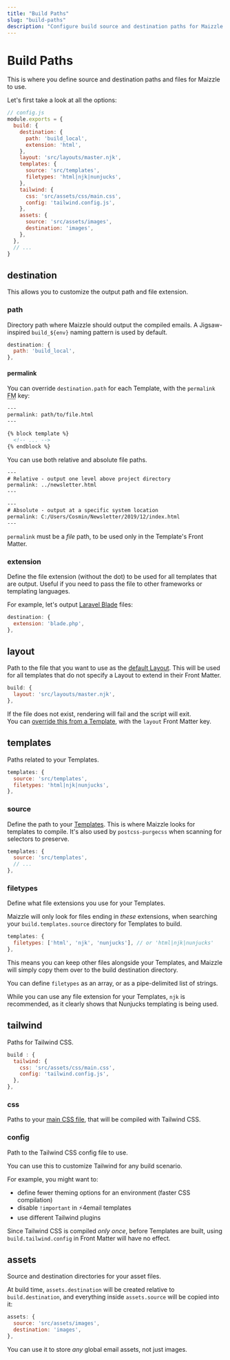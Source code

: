 ```yaml
---
title: "Build Paths"
slug: "build-paths"
description: "Configure build source and destination paths for Maizzle to process and output your email templates"
---
```


# Build Paths

This is where you define source and destination paths and files for Maizzle to use.

Let's first take a look at all the options:

```js
// config.js
module.exports = {
  build: {
    destination: {
      path: 'build_local',
      extension: 'html',
    },
    layout: 'src/layouts/master.njk',
    templates: {
      source: 'src/templates',
      filetypes: 'html|njk|nunjucks',
    },
    tailwind: {
      css: 'src/assets/css/main.css',
      config: 'tailwind.config.js',
    },
    assets: {
      source: 'src/assets/images',
      destination: 'images',
    },
  },
  // ...
}
```

## destination

This allows you to customize the output path and file extension.

### path

Directory path where Maizzle should output the compiled emails. A Jigsaw-inspired `build_${env}` naming pattern is used by default.

```js
destination: {
  path: 'build_local',
},
```

#### permalink

You can override `destination.path` for each Template, with the `permalink` <abbr title="Front Matter">FM</abbr> key:

```handlebars
---
permalink: path/to/file.html
---

{% block template %}
  <!-- ... -->
{% endblock %}
```

You can use both relative and absolute file paths.

```handlebars
---
# Relative - output one level above project directory
permalink: ../newsletter.html
---
```

```handlebars
---
# Absolute - output at a specific system location
permalink: C:/Users/Cosmin/Newsletter/2019/12/index.html
---
```

<div class="bg-gray-100 border-l-4 border-gradient-b-orange-dark p-4 mb-4 text-md" role="alert">
  <div class="text-gray-600">
    <code class="shiki-inline">permalink</code> must be a <em>file</em> path, to be used only in the Template's Front Matter.
  </div>
</div>

### extension

Define the file extension (without the dot) to be used for all templates that are output. Useful if you need to pass the file to other frameworks or templating languages.

For example, let's output [Laravel Blade](https://laravel.com/docs/5.8/blade) files:

```js
destination: {
  extension: 'blade.php',
},
```

## layout

Path to the file that you want to use as the [default Layout](/docs/templates/#default-layout). 
This will be used for all templates that do not specify a Layout to extend in their Front Matter.

```js
build: {
  layout: 'src/layouts/master.njk',
},
```

<div class="bg-gray-100 border-l-4 border-gradient-b-orange-dark p-4 mb-4 text-md" role="alert">
  <div class="text-gray-600">If the file does not exist, rendering will fail and the script will exit.</div>
</div>

<div class="bg-gray-100 border-l-4 border-gradient-b-ocean-light p-4 mb-4 text-md" role="alert">
  <div class="text-gray-600">You can <a href="/docs/templates/#extending-layouts">override this from a Template</a>, with the <code class="shiki-inline">layout</code> Front Matter key.</div>
</div>

## templates

Paths related to your Templates.

```js
templates: {
  source: 'src/templates',
  filetypes: 'html|njk|nunjucks',
},
```

### source

Define the path to your [Templates](/docs/templates/). This is where Maizzle looks for templates to compile. It's also used by `postcss-purgecss` when scanning for selectors to preserve.

```js
templates: {
  source: 'src/templates',
  // ...
},
```

### filetypes

Define what file extensions you use for your Templates. 

Maizzle will only look for files ending in _these_ extensions, when searching your `build.templates.source` directory for Templates to build.

```js
templates: {
  filetypes: ['html', 'njk', 'nunjucks'], // or 'html|njk|nunjucks'
},
```

This means you can keep other files alongside your Templates, and Maizzle will simply copy them over to the build destination directory.

You can define `filetypes` as an array, or as a pipe-delimited list of strings.

<div class="bg-gray-100 border-l-4 border-gradient-b-ocean-light p-4 mb-4 text-md" role="alert">
  <div class="text-gray-600">While you can use any file extension for your Templates, <code class="shiki-inline">njk</code> is recommended, as it clearly shows that Nunjucks templating is being used.</div>
</div>


## tailwind

Paths for Tailwind CSS.

```js
build : {
  tailwind: {
    css: 'src/assets/css/main.css',
    config: 'tailwind.config.js',
  },
},
```

### css

Paths to your [main CSS file](/docs/tailwindcss/#maincss), that will be compiled with Tailwind CSS.

### config

Path to the Tailwind CSS config file to use.

You can use this to customize Tailwind for any build scenario.

For example, you might want to:

- define fewer theming options for an environment (faster CSS compilation)
- disable `!important` in ⚡4email templates
- use different Tailwind plugins

<div class="bg-gray-100 border-l-4 border-gradient-b-orange-dark p-4 mb-4 text-md" role="alert">
  <div class="text-gray-600">Since Tailwind CSS is compiled <em>only once</em>, before Templates are built, using <code class="shiki-inline">build.tailwind.config</code> in Front Matter will have no effect.</div>
</div>

## assets

Source and destination directories for your asset files.

At build time, `assets.destination` will be created relative to `build.destination`, and everything inside `assets.source` will be copied into it:

```js
assets: {
  source: 'src/assets/images',
  destination: 'images',
},
```

You can use it to store _any_ global email assets, not just images.

